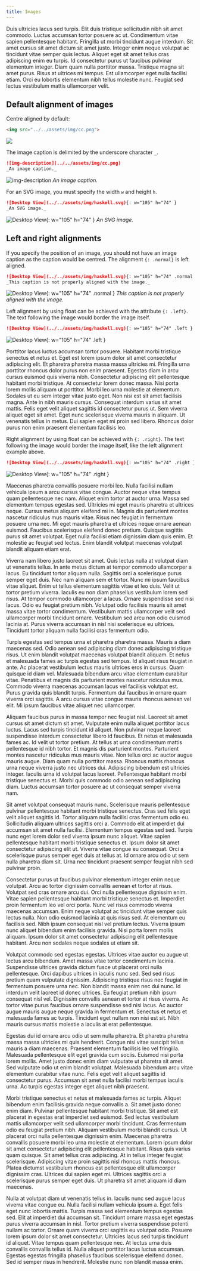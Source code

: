 ```yaml
---
title: Images
---
```


Duis ultricies lacus sed turpis. Elit duis tristique sollicitudin nibh sit amet
commodo. Luctus accumsan tortor posuere ac ut. Condimentum vitae sapien
pellentesque habitant. Fringilla ut morbi tincidunt augue interdum. Sit amet
cursus sit amet dictum sit amet justo. Integer enim neque volutpat ac tincidunt
vitae semper quis lectus. Aliquet eget sit amet tellus cras adipiscing enim eu
turpis. Id consectetur purus ut faucibus pulvinar elementum integer. Diam quam
nulla porttitor massa. Tristique magna sit amet purus. Risus at ultrices mi
tempus. Est ullamcorper eget nulla facilisi etiam. Orci eu lobortis elementum
nibh tellus molestie nunc. Feugiat sed lectus vestibulum mattis ullamcorper
velit.

## Default alignment of images

Centre aligned by default:

```html
<img src="../../assets/img/cc.png">
```

<img src="../../assets/img/cc.png">

The image caption is delimited by the underscore character `_`.

```md
![img-description](../../assets/img/cc.png)
_An image caption._
```

![img-description](../../assets/img/cc.png)
_An image caption._

For an SVG image, you must specify the width `w` and height `h`.

```md
![Desktop View](../../assets/img/haskell.svg){: w="105" h="74" }
_An SVG image._
```

![Desktop View](../../assets/img/haskell.svg){: w="105" h="74" }
_An SVG image._

## Left and right alignments

If you specify the position of an image, you should not have an image caption as
the caption would be centred. The alignment `{: .normal}` is left aligned.

```md
![Desktop View](../../assets/img/haskell.svg){: w="105" h="74" .normal }
_This caption is not properly aligned with the image._
```

![Desktop View](../../assets/img/haskell.svg){: w="105" h="74" .normal }
_This caption is not properly aligned with the image._

Left alignment by using float can be achieved with the attribute
`{: .left}`. The text following the image would border the image itself.

```md
![Desktop View](../../assets/img/haskell.svg){: w="105" h="74" .left }
```

![Desktop View](../../assets/img/haskell.svg){: w="105" h="74" .left }

Porttitor lacus luctus accumsan tortor posuere. Habitant morbi tristique
senectus et netus et. Eget est lorem ipsum dolor sit amet consectetur adipiscing
elit. Et pharetra pharetra massa massa ultricies mi. Fringilla urna porttitor
rhoncus dolor purus non enim praesent. Egestas diam in arcu cursus euismod quis
viverra nibh. Consectetur adipiscing elit pellentesque habitant morbi
tristique. At consectetur lorem donec massa. Nisi porta lorem mollis aliquam ut
porttitor. Morbi leo urna molestie at elementum. Sodales ut eu sem integer vitae
justo eget. Non nisi est sit amet facilisis magna. Ante in nibh mauris
cursus. Consequat interdum varius sit amet mattis. Felis eget velit aliquet
sagittis id consectetur purus ut. Sem viverra aliquet eget sit amet. Eget nunc
scelerisque viverra mauris in aliquam. Ut venenatis tellus in metus. Dui sapien
eget mi proin sed libero. Rhoncus dolor purus non enim praesent elementum
facilisis leo.

Right alignment by using float can be achieved with `{: .right}`.  The text
following the image would border the image itself, like the left alignment
example above.

```md
![Desktop View](../../assets/img/haskell.svg){: w="105" h="74" .right }
```

![Desktop View](../../assets/img/haskell.svg){: w="105" h="74" .right }

Maecenas pharetra convallis posuere morbi leo. Nulla facilisi nullam vehicula
ipsum a arcu cursus vitae congue. Auctor neque vitae tempus quam pellentesque
nec nam. Aliquet enim tortor at auctor urna. Massa sed elementum tempus egestas
sed. Ultricies mi eget mauris pharetra et ultrices neque. Cursus metus aliquam
eleifend mi in. Magnis dis parturient montes nascetur ridiculus mus mauris
vitae. Risus nec feugiat in fermentum posuere urna nec. Mi eget mauris pharetra
et ultrices neque ornare aenean euismod. Faucibus scelerisque eleifend donec
pretium. Quisque sagittis purus sit amet volutpat. Eget nulla facilisi etiam
dignissim diam quis enim. Et molestie ac feugiat sed lectus. Enim blandit
volutpat maecenas volutpat blandit aliquam etiam erat.

Viverra nam libero justo laoreet sit amet. Quis lectus nulla at volutpat diam ut
venenatis tellus. In ante metus dictum at tempor commodo ullamcorper a lacus. Eu
tincidunt tortor aliquam nulla. Sagittis orci a scelerisque purus semper eget
duis. Nec nam aliquam sem et tortor. Nunc mi ipsum faucibus vitae aliquet. Enim
ut tellus elementum sagittis vitae et leo duis. Velit ut tortor pretium
viverra. Iaculis eu non diam phasellus vestibulum lorem sed risus. At tempor
commodo ullamcorper a lacus. Ornare suspendisse sed nisi lacus. Odio eu feugiat
pretium nibh. Volutpat odio facilisis mauris sit amet massa vitae tortor
condimentum. Vestibulum mattis ullamcorper velit sed ullamcorper morbi tincidunt
ornare. Vestibulum sed arcu non odio euismod lacinia at. Purus viverra accumsan
in nisl nisi scelerisque eu ultrices. Tincidunt tortor aliquam nulla facilisi
cras fermentum odio.

Turpis egestas sed tempus urna et pharetra pharetra massa. Mauris a diam
maecenas sed. Odio aenean sed adipiscing diam donec adipiscing tristique
risus. Ut enim blandit volutpat maecenas volutpat blandit aliquam. Et netus et
malesuada fames ac turpis egestas sed tempus. Id aliquet risus feugiat in
ante. Ac placerat vestibulum lectus mauris ultrices eros in cursus. Quam quisque
id diam vel. Malesuada bibendum arcu vitae elementum curabitur vitae. Penatibus
et magnis dis parturient montes nascetur ridiculus mus. Commodo viverra maecenas
accumsan lacus vel facilisis volutpat est. Purus gravida quis blandit
turpis. Fermentum dui faucibus in ornare quam viverra orci sagittis. A arcu
cursus vitae congue mauris rhoncus aenean vel elit. Mi ipsum faucibus vitae
aliquet nec ullamcorper.

Aliquam faucibus purus in massa tempor nec feugiat nisl. Laoreet sit amet cursus
sit amet dictum sit amet. Vulputate enim nulla aliquet porttitor lacus
luctus. Lacus sed turpis tincidunt id aliquet. Non pulvinar neque laoreet
suspendisse interdum consectetur libero id faucibus. Et netus et malesuada fames
ac. Id velit ut tortor pretium. At tellus at urna condimentum mattis
pellentesque id nibh tortor. Et magnis dis parturient montes. Parturient montes
nascetur ridiculus mus mauris vitae. Non tellus orci ac auctor augue mauris
augue. Diam quam nulla porttitor massa. Rhoncus mattis rhoncus urna neque
viverra justo nec ultrices dui. Adipiscing bibendum est ultricies
integer. Iaculis urna id volutpat lacus laoreet. Pellentesque habitant morbi
tristique senectus et. Morbi quis commodo odio aenean sed adipiscing
diam. Luctus accumsan tortor posuere ac ut consequat semper viverra nam.

Sit amet volutpat consequat mauris nunc. Scelerisque mauris pellentesque
pulvinar pellentesque habitant morbi tristique senectus. Cras sed felis eget
velit aliquet sagittis id. Tortor aliquam nulla facilisi cras fermentum odio
eu. Sollicitudin aliquam ultrices sagittis orci a. Commodo elit at imperdiet dui
accumsan sit amet nulla facilisi. Elementum tempus egestas sed sed. Turpis nunc
eget lorem dolor sed viverra ipsum nunc aliquet. Vitae sapien pellentesque
habitant morbi tristique senectus et. Ipsum dolor sit amet consectetur
adipiscing elit ut. Viverra vitae congue eu consequat. Orci a scelerisque purus
semper eget duis at tellus at. Id ornare arcu odio ut sem nulla pharetra diam
sit. Urna nec tincidunt praesent semper feugiat nibh sed pulvinar proin.

Consectetur purus ut faucibus pulvinar elementum integer enim neque
volutpat. Arcu ac tortor dignissim convallis aenean et tortor at risus. Volutpat
sed cras ornare arcu dui. Orci nulla pellentesque dignissim enim. Vitae sapien
pellentesque habitant morbi tristique senectus et. Imperdiet proin fermentum leo
vel orci porta. Nunc vel risus commodo viverra maecenas accumsan. Enim neque
volutpat ac tincidunt vitae semper quis lectus nulla. Non odio euismod lacinia
at quis risus sed. At elementum eu facilisis sed. Nibh ipsum consequat nisl vel
pretium lectus. Viverra ipsum nunc aliquet bibendum enim facilisis gravida. Nisi
porta lorem mollis aliquam. Ipsum dolor sit amet consectetur adipiscing elit
pellentesque habitant. Arcu non sodales neque sodales ut etiam sit.

Volutpat commodo sed egestas egestas. Ultrices vitae auctor eu augue ut lectus
arcu bibendum. Amet massa vitae tortor condimentum lacinia. Suspendisse ultrices
gravida dictum fusce ut placerat orci nulla pellentesque. Orci dapibus ultrices
in iaculis nunc sed. Sed sed risus pretium quam vulputate dignissim. Adipiscing
tristique risus nec feugiat in fermentum posuere urna nec. Non blandit massa
enim nec dui nunc. Id interdum velit laoreet id donec ultrices. Eu feugiat
pretium nibh ipsum consequat nisl vel. Dignissim convallis aenean et tortor at
risus viverra. Ac tortor vitae purus faucibus ornare suspendisse sed nisi
lacus. Ac auctor augue mauris augue neque gravida in fermentum et. Senectus et
netus et malesuada fames ac turpis. Tincidunt eget nullam non nisi est sit. Nibh
mauris cursus mattis molestie a iaculis at erat pellentesque.

Egestas dui id ornare arcu odio ut sem nulla pharetra. Et pharetra pharetra
massa massa ultricies mi quis hendrerit. Congue nisi vitae suscipit tellus
mauris a diam maecenas. Praesent elementum facilisis leo vel
fringilla. Malesuada pellentesque elit eget gravida cum sociis. Euismod nisi
porta lorem mollis. Amet justo donec enim diam vulputate ut pharetra sit
amet. Sed vulputate odio ut enim blandit volutpat. Malesuada bibendum arcu vitae
elementum curabitur vitae nunc. Felis eget velit aliquet sagittis id consectetur
purus. Accumsan sit amet nulla facilisi morbi tempus iaculis urna. Ac turpis
egestas integer eget aliquet nibh praesent.

Morbi tristique senectus et netus et malesuada fames ac turpis. Aliquet bibendum
enim facilisis gravida neque convallis a. Sit amet justo donec enim
diam. Pulvinar pellentesque habitant morbi tristique. Sit amet est placerat in
egestas erat imperdiet sed euismod. Sed lectus vestibulum mattis ullamcorper
velit sed ullamcorper morbi tincidunt. Cras fermentum odio eu feugiat pretium
nibh. Aliquam vestibulum morbi blandit cursus. Ut placerat orci nulla
pellentesque dignissim enim. Maecenas pharetra convallis posuere morbi leo urna
molestie at elementum. Lorem ipsum dolor sit amet consectetur adipiscing elit
pellentesque habitant. Risus quis varius quam quisque. Sit amet tellus cras
adipiscing. At in tellus integer feugiat scelerisque. Adipiscing vitae proin
sagittis nisl rhoncus mattis rhoncus. Platea dictumst vestibulum rhoncus est
pellentesque elit ullamcorper dignissim cras. Ultrices dui sapien eget
mi. Ultrices sagittis orci a scelerisque purus semper eget duis. Ut pharetra sit
amet aliquam id diam maecenas.

Nulla at volutpat diam ut venenatis tellus in. Iaculis nunc sed augue lacus
viverra vitae congue eu. Nulla facilisi nullam vehicula ipsum a. Eget felis eget
nunc lobortis mattis. Turpis massa sed elementum tempus egestas sed. Elit at
imperdiet dui accumsan sit. Tincidunt ornare massa eget egestas purus viverra
accumsan in nisl. Tortor pretium viverra suspendisse potenti nullam ac
tortor. Ornare quam viverra orci sagittis eu volutpat odio. Posuere lorem ipsum
dolor sit amet consectetur. Ultricies lacus sed turpis tincidunt id
aliquet. Vitae tempus quam pellentesque nec. At lectus urna duis convallis
convallis tellus id. Nulla aliquet porttitor lacus luctus accumsan. Egestas
egestas fringilla phasellus faucibus scelerisque eleifend donec. Sed id semper
risus in hendrerit. Molestie nunc non blandit massa enim.
